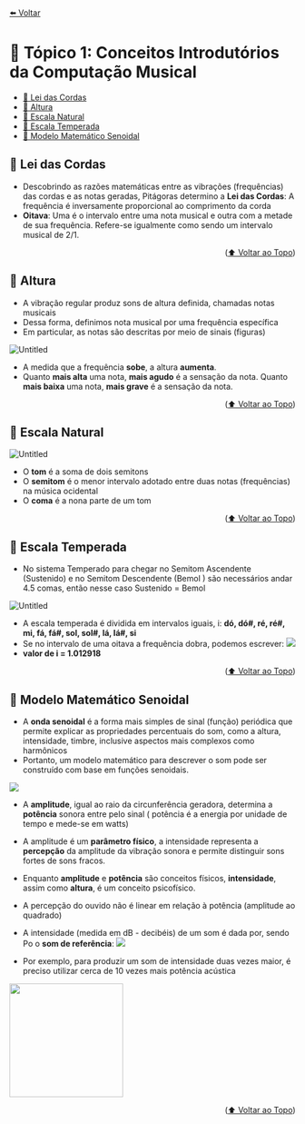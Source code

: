 [⬅️ Voltar](https://github.com/souzaitor/Intro-Musical/blob/main/README.md#-notas-de-aula)

<div id="top"></div>

# 📖 Tópico 1: Conceitos Introdutórios da Computação Musical

<ul>
 <li><a href="#lei">🎵 Lei das Cordas</a></li>
 <li><a href="#altura">🎵 Altura</a></li>
 <li><a href="#natural">🎵 Escala Natural </a></li>  
 <li><a href="#temperada">🎵 Escala Temperada</a></li> 
 <li><a href="#sen">🎵 Modelo Matemático Senoidal</a></li>
</ul>                     

<div id="lei"></div>

## 🎵 Lei das Cordas

- Descobrindo as razões matemáticas entre as vibrações (frequências) das cordas e as notas geradas, Pitágoras determino a **Lei das Cordas**: A frequência é inversamente proporcional ao comprimento da corda
- **Oitava**: Uma é o intervalo entre uma nota musical e outra com a metade de sua frequência. Refere-se igualmente como sendo um intervalo musical de 2/1.
<p align="right">(<a href="#top">⬆️ Voltar ao Topo</a>)</p>

<div id="altura"></div>

## 🎵 Altura

- A vibração regular produz sons de altura definida, chamadas notas musicais
- Dessa forma, definimos nota musical por uma frequência específica
- Em particular, as notas são descritas por meio de sinais (figuras)

![Untitled](./Untitled.png)

- A medida que a frequência **sobe**, a altura **aumenta**.
- Quanto **mais alta** uma nota, **mais agudo** é a sensação da nota. Quanto **mais baixa** uma nota, **mais grave** é a sensação da nota.

<p align="right">(<a href="#top">⬆️ Voltar ao Topo</a>)</p>

<div id="natural"></div>

## 🎵 Escala Natural

![Untitled](./Untitled%201.png)

- O **tom** é a soma de dois semitons
- O **semitom** é o menor intervalo adotado entre duas notas (frequências) na música ocidental
- O **coma** é a nona parte de um tom

<p align="right">(<a href="#top">⬆️ Voltar ao Topo</a>)</p>

<div id="temperada"></div>

## 🎵 Escala Temperada

- No sistema Temperado para chegar no Semitom Ascendente (Sustenido) e no Semitom Descendente (Bemol ) são necessários andar 4.5 comas, então nesse caso Sustenido = Bemol

![Untitled](./Untitled%202.png)

- A escala temperada é dividida em intervalos iguais, i: **dó, dó#, ré, ré#, mi, fá, fá#, sol, sol#, lá, lá#, si**
- Se no intervalo de uma oitava a frequência dobra, podemos escrever: <img src="https://render.githubusercontent.com/render/math?math=i%5E%7B12%7D%3D2%20%5Ctext%7B%20ou%20%7D%20i%3D2%5E%7B1%2F12%7D">
- **valor de i = 1.012918**

<p align="right">(<a href="#top">⬆️ Voltar ao Topo</a>)</p>

<div id="sen"></div>

## 🎵 Modelo Matemático Senoidal

- A **onda senoidal** é a forma mais simples de sinal (função) periódica que permite explicar as propriedades percentuais do som, como a altura, intensidade, timbre, inclusive aspectos mais complexos como harmônicos
- Portanto, um modelo matemático para descrever o som pode ser construído com base em funções senoidais.

<img src="./Untitled%203.png" align="middle"/>

- A **amplitude**, igual ao raio da circunferência geradora, determina a **potência** sonora entre pelo sinal ( potência é a energia por unidade de tempo e mede-se em watts)
- A amplitude é um **parâmetro físico**, a intensidade representa a **percepção** da amplitude da vibração sonora e permite distinguir sons fortes de sons fracos.
- Enquanto **amplitude** e **potência** são conceitos físicos, **intensidade**, assim como **altura**, é um conceito psicofísico.
- A percepção do ouvido não é linear em relação à potência (amplitude ao quadrado)
- A intensidade (medida em dB - decibéis) de um som é dada por, sendo Po o **som de referência**:  <img src="https://render.githubusercontent.com/render/math?math=I%3D10%5Ccdot%5Clog(P%2FP_o)">

- Por exemplo, para produzir um som de intensidade duas vezes maior, é preciso utilizar cerca de 10 vezes mais potência acústica

<img src="./Untitled%204.png" width="200" align="middle"/>

<p align="right">(<a href="#top">⬆️ Voltar ao Topo</a>)</p>

